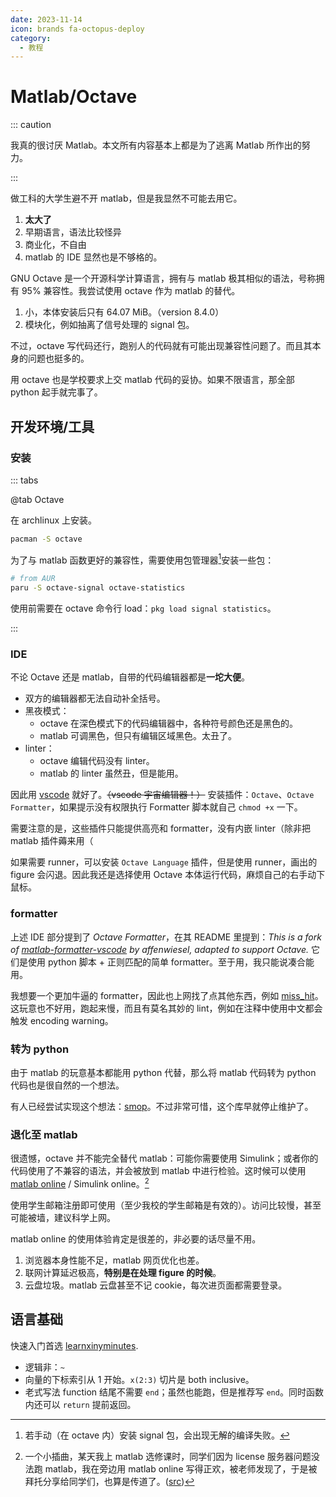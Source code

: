 ```yaml
---
date: 2023-11-14
icon: brands fa-octopus-deploy
category:
  - 教程
---
```


# Matlab/Octave

::: caution

我真的很讨厌 Matlab。本文所有内容基本上都是为了逃离 Matlab 所作出的努力。

:::

做工科的大学生避不开 matlab，但是我显然不可能去用它。

1. **太大了**
2. 早期语言，语法比较怪异
3. 商业化，不自由
4. matlab 的 IDE 显然也是不够格的。

GNU Octave 是一个开源科学计算语言，拥有与 matlab 极其相似的语法，号称拥有 95% 兼容性。我尝试使用 octave 作为 matlab 的替代。

1. 小，本体安装后只有 64.07 MiB。（version 8.4.0）
2. 模块化，例如抽离了信号处理的 signal 包。

不过，octave 写代码还行，跑别人的代码就有可能出现兼容性问题了。而且其本身的问题也挺多的。

用 octave 也是学校要求上交 matlab 代码的妥协。如果不限语言，那全部 python 起手就完事了。

## 开发环境/工具

### 安装

::: tabs

@tab Octave

在 archlinux 上安装。

```sh
pacman -S octave
```

为了与 matlab 函数更好的兼容性，需要使用包管理器[^1]安装一些包：

[^1]: 若手动（在 octave 内）安装 signal 包，会出现无解的编译失败。

```sh
# from AUR
paru -S octave-signal octave-statistics
```

使用前需要在 octave 命令行 load：`pkg load signal statistics`。

:::

### IDE

不论 Octave 还是 matlab，自带的代码编辑器都是**一坨大便**。

- 双方的编辑器都无法自动补全括号。
- 黑夜模式：
  - octave 在深色模式下的代码编辑器中，各种符号颜色还是黑色的。
  - matlab 可调黑色，但只有编辑区域黑色。太丑了。
- linter：
  - octave 编辑代码没有 linter。
  - matlab 的 linter 虽然丑，但是能用。

因此用 [vscode](./vscode.md) 就好了。~~（vscode 宇宙编辑器！）~~ 安装插件：`Octave`、`Octave Formatter`，如果提示没有权限执行 Formatter 脚本就自己 `chmod +x` 一下。

需要注意的是，这些插件只能提供高亮和 formatter，没有内嵌 linter（除非把 matlab 插件薅来用（

如果需要 runner，可以安装 `Octave Language` 插件，但是使用 runner，画出的 figure 会闪退。因此我还是选择使用 Octave 本体运行代码，麻烦自己的右手动下鼠标。

### formatter

上述 IDE 部分提到了 _Octave Formatter_，在其 README 里提到：_This is a fork of [matlab-formatter-vscode](https://github.com/affenwiesel/matlab-formatter-vscode) by affenwiesel, adapted to support Octave._ 它们是使用 python 脚本 + 正则匹配的简单 formatter。至于用，我只能说凑合能用。

我想要一个更加牛逼的 formatter，因此也上网找了点其他东西，例如 [miss_hit](https://github.com/florianschanda/miss_hit/)。这玩意也不好用，跑起来慢，而且有莫名其妙的 lint，例如在注释中使用中文都会触发 encoding warning。

### 转为 python

由于 matlab 的玩意基本都能用 python 代替，那么将 matlab 代码转为 python 代码也是很自然的一个想法。

有人已经尝试实现这个想法：[smop](https://github.com/victorlei/smop)。不过非常可惜，这个库早就停止维护了。

### 退化至 matlab

很遗憾，octave 并不能完全替代 matlab：可能你需要使用 Simulink；或者你的代码使用了不兼容的语法，并会被放到 matlab 中进行检验。这时候可以使用 [matlab online](https://matlab.mathworks.com/) / Simulink online。[^2]

[^2]: 一个小插曲，某天我上 matlab 选修课时，同学们因为 license 服务器问题没法跑 matlab，我在旁边用 matlab online 写得正欢，被老师发现了，于是被拜托分享给同学们，也算是传道了。([src](https://t.me/withabsolutex/132))

使用学生邮箱注册即可使用（至少我校的学生邮箱是有效的）。访问比较慢，甚至可能被墙，建议科学上网。

matlab online 的使用体验肯定是很差的，非必要的话尽量不用。

1. 浏览器本身性能不足，matlab 网页优化也差。
2. 联网计算延迟极高，**特别是在处理 figure 的时候**。
3. 云盘垃圾。matlab 云盘甚至不记 cookie，每次进页面都需要登录。

## 语言基础

快速入门首选 [learnxinyminutes](https://learnxinyminutes.com/docs/zh-cn/matlab-cn/).

- 逻辑非：`~`
- 向量的下标索引从 1 开始。`x(2:3)` 切片是 both inclusive。
- 老式写法 function 结尾不需要 `end`；虽然也能跑，但是推荐写 `end`。同时函数内还可以 `return` 提前返回。
